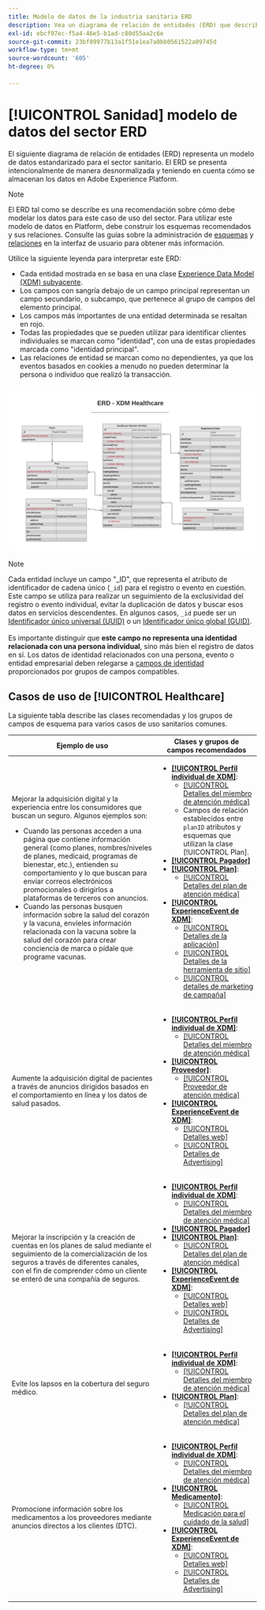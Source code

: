 ```yaml
---
title: Modelo de datos de la industria sanitaria ERD
description: Vea un diagrama de relación de entidades (ERD) que describe un modelo de datos estandarizado para el sector sanitario. Este modelo de datos es compatible con el Modelo de datos de experiencia (XDM) para su uso en Adobe Experience Platform.
exl-id: ebcf97ec-f5a4-46e5-b1ad-c80d55aa2c6e
source-git-commit: 23bf89977b13a1f51e1ea7a0bb0561522a09745d
workflow-type: tm+mt
source-wordcount: '605'
ht-degree: 0%

---
```


# [!UICONTROL Sanidad] modelo de datos del sector ERD

El siguiente diagrama de relación de entidades (ERD) representa un modelo de datos estandarizado para el sector sanitario. El ERD se presenta intencionalmente de manera desnormalizada y teniendo en cuenta cómo se almacenan los datos en Adobe Experience Platform.

>[!NOTE]
>
>El ERD tal como se describe es una recomendación sobre cómo debe modelar los datos para este caso de uso del sector. Para utilizar este modelo de datos en Platform, debe construir los esquemas recomendados y sus relaciones. Consulte las guías sobre la administración de [esquemas](../../ui/resources/schemas.md) y [relaciones](../../tutorials/relationship-ui.md) en la interfaz de usuario para obtener más información.

Utilice la siguiente leyenda para interpretar este ERD:

* Cada entidad mostrada en se basa en una clase [Experience Data Model (XDM) subyacente](../composition.md#class).
* Los campos con sangría debajo de un campo principal representan un campo secundario, o subcampo, que pertenece al grupo de campos del elemento principal.
* Los campos más importantes de una entidad determinada se resaltan en rojo.
* Todas las propiedades que se pueden utilizar para identificar clientes individuales se marcan como &quot;identidad&quot;, con una de estas propiedades marcada como &quot;identidad principal&quot;.
* Las relaciones de entidad se marcan como no dependientes, ya que los eventos basados en cookies a menudo no pueden determinar la persona o individuo que realizó la transacción.

![Ejemplo de ERD para un modelo de datos del sector sanitario](../../images/industries/healthcare.png)

>[!NOTE]
>
>Cada entidad incluye un campo &quot;_ID&quot;, que representa el atributo de identificador de cadena único (`_id`) para el registro o evento en cuestión. Este campo se utiliza para realizar un seguimiento de la exclusividad del registro o evento individual, evitar la duplicación de datos y buscar esos datos en servicios descendentes. En algunos casos, `_id` puede ser un [Identificador único universal (UUID)](https://tools.ietf.org/html/rfc4122) o un [Identificador único global (GUID)](https://docs.microsoft.com/en-us/dotnet/api/system.guid?view=net-5.0).<br><br>Es importante distinguir que **este campo no representa una identidad relacionada con una persona individual**, sino más bien el registro de datos en sí. Los datos de identidad relacionados con una persona, evento o entidad empresarial deben relegarse a [campos de identidad](../composition.md#identity) proporcionados por grupos de campos compatibles.

## Casos de uso de [!UICONTROL Healthcare]

La siguiente tabla describe las clases recomendadas y los grupos de campos de esquema para varios casos de uso sanitarios comunes.

| Ejemplo de uso | Clases y grupos de campos recomendados |
| --- | --- |
| Mejorar la adquisición digital y la experiencia entre los consumidores que buscan un seguro. Algunos ejemplos son: <ul><li>Cuando las personas acceden a una página que contiene información general (como planes, nombres/niveles de planes, medicaid, programas de bienestar, etc.), entienden su comportamiento y lo que buscan para enviar correos electrónicos promocionales o dirigirlos a plataformas de terceros con anuncios.</li><li>Cuando las personas busquen información sobre la salud del corazón y la vacuna, envíeles información relacionada con la vacuna sobre la salud del corazón para crear conciencia de marca o pídale que programe vacunas.</li></ul> | <ul><li>**[[!UICONTROL Perfil individual de XDM]](../../classes/individual-profile.md)**:<ul><li>[[!UICONTROL Detalles del miembro de atención médica]](../../field-groups/profile/healthcare-member-details.md)</li><li>Campos de relación establecidos entre `planID` atributos y esquemas que utilizan la clase [!UICONTROL Plan].</li></ul></li><li>**[[!UICONTROL Pagador]](../../classes/payer.md)**</li><li>**[[!UICONTROL Plan]](../../classes/plan.md)**:<ul><li>[[!UICONTROL Detalles del plan de atención médica]](../../field-groups/plan/healthcare-plan-details.md)</li></ul></li><li>**[[!UICONTROL ExperienceEvent de XDM]](../../classes/experienceevent.md)**:<ul><li>[[!UICONTROL Detalles de la aplicación]](../../field-groups/event/application-details.md)</li><li>[[!UICONTROL Detalles de la herramienta de sitio]](../../field-groups/event/sitetool-details.md)</li><li>[[!UICONTROL  detalles de marketing de campaña]](../../field-groups/event/campaign-marketing-details.md)</li></ul></li></ul> |
| Aumente la adquisición digital de pacientes a través de anuncios dirigidos basados en el comportamiento en línea y los datos de salud pasados. | <ul><li>**[[!UICONTROL Perfil individual de XDM]](../../classes/individual-profile.md)**:<ul><li>[[!UICONTROL Detalles del miembro de atención médica]](../../field-groups/profile/healthcare-member-details.md)</li></ul></li><li>**[[!UICONTROL Proveedor]](../../classes/provider.md)**:<ul><li>[[!UICONTROL Proveedor de atención médica]](../../field-groups/provider/healthcare-provider.md)</li></ul></li><li>**[[!UICONTROL ExperienceEvent de XDM]](../../classes/experienceevent.md)**:<ul><li>[[!UICONTROL Detalles web]](../../field-groups/event/web-details.md)</li><li>[[!UICONTROL Detalles de Advertising]](../../field-groups/event/advertising-details.md)</li></ul></li></ul> |
| Mejorar la inscripción y la creación de cuentas en los planes de salud mediante el seguimiento de la comercialización de los seguros a través de diferentes canales, con el fin de comprender cómo un cliente se enteró de una compañía de seguros. | <ul><li>**[[!UICONTROL Perfil individual de XDM]](../../classes/individual-profile.md)**:<ul><li>[[!UICONTROL Detalles del miembro de atención médica]](../../field-groups/profile/healthcare-member-details.md)</li></ul></li><li>**[[!UICONTROL Pagador]](../../classes/payer.md)**</li><li>**[[!UICONTROL Plan]](../../classes/plan.md)**:<ul><li>[[!UICONTROL Detalles del plan de atención médica]](../../field-groups/plan/healthcare-plan-details.md)</li></ul></li><li>**[[!UICONTROL ExperienceEvent de XDM]](../../classes/experienceevent.md)**:<ul><li>[[!UICONTROL Detalles web]](../../field-groups/event/web-details.md)</li><li>[[!UICONTROL Detalles de Advertising]](../../field-groups/event/advertising-details.md)</li></ul></li></ul> |
| Evite los lapsos en la cobertura del seguro médico. | <ul><li>**[[!UICONTROL Perfil individual de XDM]](../../classes/individual-profile.md)**:<ul><li>[[!UICONTROL Detalles del miembro de atención médica]](../../field-groups/profile/healthcare-member-details.md)</li></ul></li><li>**[[!UICONTROL Plan]](../../classes/plan.md)**:<ul><li>[[!UICONTROL Detalles del plan de atención médica]](../../field-groups/plan/healthcare-plan-details.md)</li></ul></li></ul> |
| Promocione información sobre los medicamentos a los proveedores mediante anuncios directos a los clientes (DTC). | <ul><li>**[[!UICONTROL Perfil individual de XDM]](../../classes/individual-profile.md)**:<ul><li>[[!UICONTROL Detalles del miembro de atención médica]](../../field-groups/profile/healthcare-member-details.md)</li></ul></li><li>**[[!UICONTROL Medicamento]](../../classes/medication.md)**:<ul><li>[[!UICONTROL Medicación para el cuidado de la salud]](../../field-groups/medication/healthcare-medication.md)</li></ul></li><li>**[[!UICONTROL ExperienceEvent de XDM]](../../classes/experienceevent.md)**:<ul><li>[[!UICONTROL Detalles web]](../../field-groups/event/web-details.md)</li><li>[[!UICONTROL Detalles de Advertising]](../../field-groups/event/advertising-details.md)</li></ul></li></ul> |
